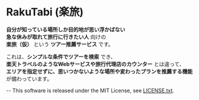 
# RakuTabi (楽旅)

**自分が知っている場所しか目的地が思い浮かばない**  
**急な休みが取れて旅行に行きたい人** 向けの  
**楽旅（仮）** という **ツアー推薦サービス** です。  

これは、**シンプルな条件でツアーを検索** でき、   
**楽天トラベルのようなWebサービスや旅行代理店のカウンター** とは違って、   
**エリアを指定せずに、思いつかないような場所や変わったプランを推薦する機能** が備わっています。  
  
--
This software is released under the MIT License, see [LICENSE.txt](https://github.com/tnumata3632/RakuTabi/blob/master/LICENSE.txt).
